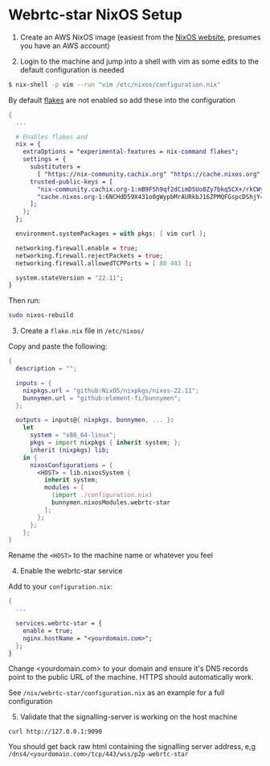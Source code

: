 # Webrtc-star NixOS Setup

1. Create an AWS NixOS image (easiest from the [NixOS website](https://nixos.org/download.html#nixos-amazon), presumes you have an AWS account)

2. Login to the machine and jump into a shell with vim as some edits to the default configuration is needed

```bash
$ nix-shell -p vim --run "vim /etc/nixos/configuration.nix"
```

By default [flakes](https://nixos.wiki/wiki/Flakes) are not enabled so add these into the configuration

```nix
{
  ...

  # Enables flakes and
  nix = {
    extraOptions = "experimental-features = nix-command flakes";
    settings = {
      substituters =
        [ "https://nix-community.cachix.org" "https://cache.nixos.org" ];
      trusted-public-keys = [
        "nix-community.cachix.org-1:mB9FSh9qf2dCimDSUo8Zy7bkq5CX+/rkCWyvRCYg3Fs="
        "cache.nixos.org-1:6NCHdD59X431o0gWypbMrAURkbJ16ZPMQFGspcDShjY="
      ];
    };
  };

  environment.systemPackages = with pkgs; [ vim curl ];

  networking.firewall.enable = true;
  networking.firewall.rejectPackets = true;
  networking.firewall.allowedTCPPorts = [ 80 443 ];

  system.stateVersion = "22.11";
}
```

Then run:

```bash
sudo nixos-rebuild
```

3. Create a `flake.nix` file in `/etc/nixos/`

Copy and paste the following:

```nix
{
  description = "";

  inputs = {
    nixpkgs.url = "github:NixOS/nixpkgs/nixos-22.11";
    bunnymen.url = "github:element-fi/bunnymen";
  };

  outputs = inputs@{ nixpkgs, bunnymen, ... }:
    let
      system = "x86_64-linux";
      pkgs = import nixpkgs { inherit system; };
      inherit (nixpkgs) lib;
    in {
      nixosConfigurations = {
        <HOST> = lib.nixosSystem {
          inherit system;
          modules = [
            (import ./configuration.nix)
            bunnymen.nixosModules.webrtc-star
          ];
        };
      };
    };
}
```

Rename the `<HOST>` to the machine name or whatever you feel

4. Enable the webrtc-star service

Add to your `configuration.nix`:

```nix
{
  ...

  services.webrtc-star = {
    enable = true;
    nginx.hostName = "<yourdomain.com>";
  };
}
```

Change <yourdomain.com> to your domain and ensure it's DNS records point to the public URL of the machine. HTTPS should automatically work.

See `/nix/webrtc-star/configuration.nix` as an example for a full configuration

5. Validate that the signalling-server is working on the host machine

```
curl http://127.0.0.1:9090
```

You should get back raw html containing the signalling server address, e,g `/dns4/<yourdomain.com>/tcp/443/wss/p2p-webrtc-star`
